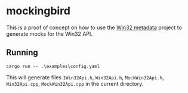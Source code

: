 # mockingbird

This is a proof of concept on how to use the [Win32 metadata](https://github.com/microsoft/win32metadata) project to generate mocks for the Win32 API.

## Running
```
cargo run -- .\examples\config.yaml
```

This will generate files `IWin32Api.h`, `Win32Api.h`, `MockWin32Api.h`, `Win32Api.cpp`, `MockWin32Api.cpp` in the current directory.